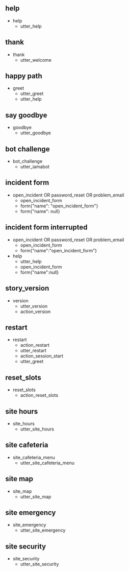 ## help
* help
  - utter_help

## thank
* thank
  - utter_welcome

## happy path
* greet
  - utter_greet
  - utter_help

## say goodbye
* goodbye
  - utter_goodbye

## bot challenge
* bot_challenge
  - utter_iamabot


## incident form
* open_incident OR password_reset OR problem_email
    - open_incident_form
    - form{"name": "open_incident_form"}
    - form{"name": null}

## incident form interrupted
* open_incident OR password_reset OR problem_email
    - open_incident_form
    - form{"name":"open_incident_form"}
* help
    - utter_help
    - open_incident_form
    - form{"name":null}

## story_version
* version
  - utter_version
  - action_version

## restart
* restart
  - action_restart
  - utter_restart
  - action_session_start
  - utter_greet

## reset_slots
* reset_slots
  - action_reset_slots

## site hours
* site_hours
  - utter_site_hours

## site cafeteria 
* site_cafeteria_menu
  - utter_site_cafeteria_menu

## site map
* site_map
  - utter_site_map

## site emergency
* site_emergency
  - utter_site_emergency

## site security
* site_security
  - utter_site_security
